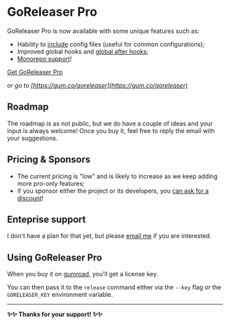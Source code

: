 # GoReleaser Pro

GoReleaser Pro is now available with some unique features such as:

- Hability to [include](/customization/includes/) config files (useful for common configurations);
- Improved global hooks and [global after hooks](/customization/hooks/);
- [Monorepo support](/customization/monorepo)!

<script src="https://gumroad.com/js/gumroad.js"></script>
<a class="gumroad-button" href="https://gumroad.com/l/CadfZ" target="_blank">Get GoReleaser Pro</a>

_or go to [https://gum.co/goreleaser](https://gum.co/goreleaser)_

## Roadmap

The roadmap is as not public, but we do have a couple of ideas and your input is always welcome!
Once you buy it, feel free to reply the email with your suggestions.

## Pricing & Sponsors

- The current pricing is "low" and is likely to increase as we keep adding more pro-only features;
- If you sponsor either the project or its developers, you [can ask for a discount](mailto:carlos@becker.software?subject=GoReleaser%20Coupon%20Request)!

## Enteprise support

I don't have a plan for that yet, but please [email me](mailto:carlos@becker.software?subject=GoReleaser%20Enterprise%20Support) if you are interested.

## Using GoReleaser Pro

When you buy it on [gumroad](https://gum.co/goreleaser), you'll get a license key.

You can then pass it to the `release` command either via the `--key` flag or the `GORELEASER_KEY` environment variable.

---

**✨✨ Thanks for your support! ✨✨**
